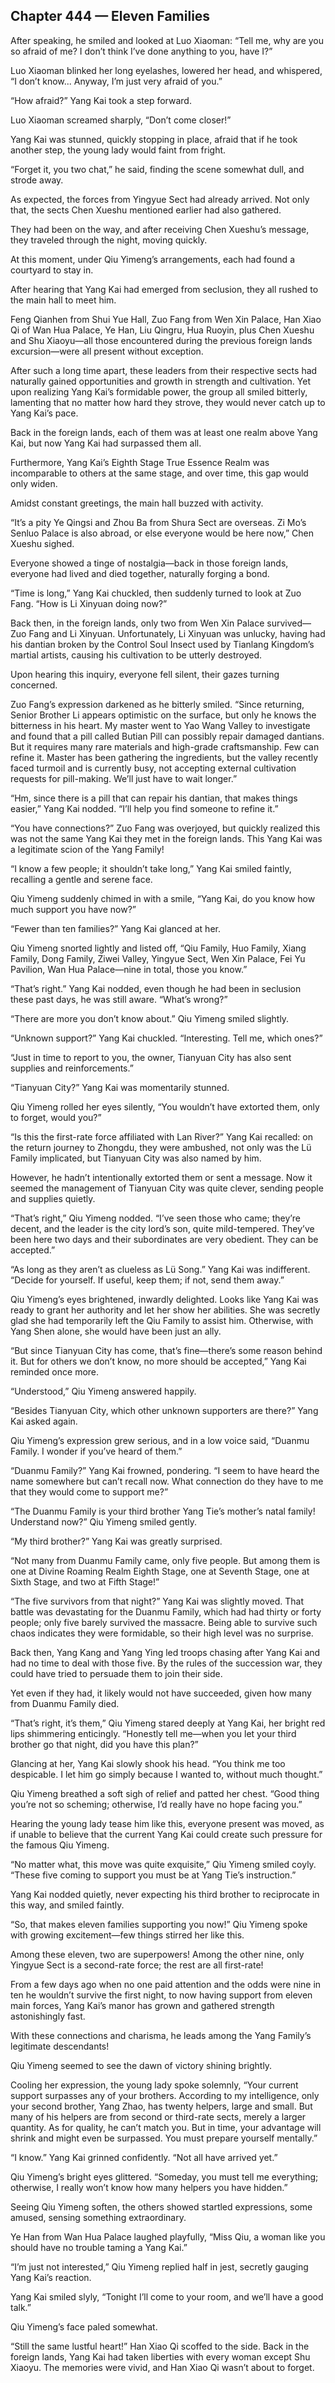 ## Chapter 444 — Eleven Families

After speaking, he smiled and looked at Luo Xiaoman: “Tell me, why are you so afraid of me? I don’t think I’ve done anything to you, have I?”

Luo Xiaoman blinked her long eyelashes, lowered her head, and whispered, “I don’t know... Anyway, I’m just very afraid of you.”

“How afraid?” Yang Kai took a step forward.

Luo Xiaoman screamed sharply, “Don’t come closer!”

Yang Kai was stunned, quickly stopping in place, afraid that if he took another step, the young lady would faint from fright.

“Forget it, you two chat,” he said, finding the scene somewhat dull, and strode away.

As expected, the forces from Yingyue Sect had already arrived. Not only that, the sects Chen Xueshu mentioned earlier had also gathered.

They had been on the way, and after receiving Chen Xueshu’s message, they traveled through the night, moving quickly.

At this moment, under Qiu Yimeng’s arrangements, each had found a courtyard to stay in.

After hearing that Yang Kai had emerged from seclusion, they all rushed to the main hall to meet him.

Feng Qianhen from Shui Yue Hall, Zuo Fang from Wen Xin Palace, Han Xiao Qi of Wan Hua Palace, Ye Han, Liu Qingru, Hua Ruoyin, plus Chen Xueshu and Shu Xiaoyu—all those encountered during the previous foreign lands excursion—were all present without exception.

After such a long time apart, these leaders from their respective sects had naturally gained opportunities and growth in strength and cultivation. Yet upon realizing Yang Kai’s formidable power, the group all smiled bitterly, lamenting that no matter how hard they strove, they would never catch up to Yang Kai’s pace.

Back in the foreign lands, each of them was at least one realm above Yang Kai, but now Yang Kai had surpassed them all.

Furthermore, Yang Kai’s Eighth Stage True Essence Realm was incomparable to others at the same stage, and over time, this gap would only widen.

Amidst constant greetings, the main hall buzzed with activity.

“It’s a pity Ye Qingsi and Zhou Ba from Shura Sect are overseas. Zi Mo’s Senluo Palace is also abroad, or else everyone would be here now,” Chen Xueshu sighed.

Everyone showed a tinge of nostalgia—back in those foreign lands, everyone had lived and died together, naturally forging a bond.

“Time is long,” Yang Kai chuckled, then suddenly turned to look at Zuo Fang. “How is Li Xinyuan doing now?”

Back then, in the foreign lands, only two from Wen Xin Palace survived—Zuo Fang and Li Xinyuan. Unfortunately, Li Xinyuan was unlucky, having had his dantian broken by the Control Soul Insect used by Tianlang Kingdom’s martial artists, causing his cultivation to be utterly destroyed.

Upon hearing this inquiry, everyone fell silent, their gazes turning concerned.

Zuo Fang’s expression darkened as he bitterly smiled. “Since returning, Senior Brother Li appears optimistic on the surface, but only he knows the bitterness in his heart. My master went to Yao Wang Valley to investigate and found that a pill called Butian Pill can possibly repair damaged dantians. But it requires many rare materials and high-grade craftsmanship. Few can refine it. Master has been gathering the ingredients, but the valley recently faced turmoil and is currently busy, not accepting external cultivation requests for pill-making. We’ll just have to wait longer.”

“Hm, since there is a pill that can repair his dantian, that makes things easier,” Yang Kai nodded. “I’ll help you find someone to refine it.”

“You have connections?” Zuo Fang was overjoyed, but quickly realized this was not the same Yang Kai they met in the foreign lands. This Yang Kai was a legitimate scion of the Yang Family!

“I know a few people; it shouldn’t take long,” Yang Kai smiled faintly, recalling a gentle and serene face.

Qiu Yimeng suddenly chimed in with a smile, “Yang Kai, do you know how much support you have now?”

“Fewer than ten families?” Yang Kai glanced at her.

Qiu Yimeng snorted lightly and listed off, “Qiu Family, Huo Family, Xiang Family, Dong Family, Ziwei Valley, Yingyue Sect, Wen Xin Palace, Fei Yu Pavilion, Wan Hua Palace—nine in total, those you know.”

“That’s right.” Yang Kai nodded, even though he had been in seclusion these past days, he was still aware. “What’s wrong?”

“There are more you don’t know about.” Qiu Yimeng smiled slightly.

“Unknown support?” Yang Kai chuckled. “Interesting. Tell me, which ones?”

“Just in time to report to you, the owner, Tianyuan City has also sent supplies and reinforcements.”

“Tianyuan City?” Yang Kai was momentarily stunned.

Qiu Yimeng rolled her eyes silently, “You wouldn’t have extorted them, only to forget, would you?”

“Is this the first-rate force affiliated with Lan River?” Yang Kai recalled: on the return journey to Zhongdu, they were ambushed, not only was the Lü Family implicated, but Tianyuan City was also named by him.

However, he hadn’t intentionally extorted them or sent a message. Now it seemed the management of Tianyuan City was quite clever, sending people and supplies quietly.

“That’s right,” Qiu Yimeng nodded. “I’ve seen those who came; they’re decent, and the leader is the city lord’s son, quite mild-tempered. They’ve been here two days and their subordinates are very obedient. They can be accepted.”

“As long as they aren’t as clueless as Lü Song.” Yang Kai was indifferent. “Decide for yourself. If useful, keep them; if not, send them away.”

Qiu Yimeng’s eyes brightened, inwardly delighted. Looks like Yang Kai was ready to grant her authority and let her show her abilities. She was secretly glad she had temporarily left the Qiu Family to assist him. Otherwise, with Yang Shen alone, she would have been just an ally.

“But since Tianyuan City has come, that’s fine—there’s some reason behind it. But for others we don’t know, no more should be accepted,” Yang Kai reminded once more.

“Understood,” Qiu Yimeng answered happily.

“Besides Tianyuan City, which other unknown supporters are there?” Yang Kai asked again.

Qiu Yimeng’s expression grew serious, and in a low voice said, “Duanmu Family. I wonder if you’ve heard of them.”

“Duanmu Family?” Yang Kai frowned, pondering. “I seem to have heard the name somewhere but can’t recall now. What connection do they have to me that they would come to support me?”

“The Duanmu Family is your third brother Yang Tie’s mother’s natal family! Understand now?” Qiu Yimeng smiled gently.

“My third brother?” Yang Kai was greatly surprised.

“Not many from Duanmu Family came, only five people. But among them is one at Divine Roaming Realm Eighth Stage, one at Seventh Stage, one at Sixth Stage, and two at Fifth Stage!”

“The five survivors from that night?” Yang Kai was slightly moved. That battle was devastating for the Duanmu Family, which had had thirty or forty people; only five barely survived the massacre. Being able to survive such chaos indicates they were formidable, so their high level was no surprise.

Back then, Yang Kang and Yang Ying led troops chasing after Yang Kai and had no time to deal with those five. By the rules of the succession war, they could have tried to persuade them to join their side.

Yet even if they had, it likely would not have succeeded, given how many from Duanmu Family died.

“That’s right, it’s them,” Qiu Yimeng stared deeply at Yang Kai, her bright red lips shimmering enticingly. “Honestly tell me—when you let your third brother go that night, did you have this plan?”

Glancing at her, Yang Kai slowly shook his head. “You think me too despicable. I let him go simply because I wanted to, without much thought.”

Qiu Yimeng breathed a soft sigh of relief and patted her chest. “Good thing you’re not so scheming; otherwise, I’d really have no hope facing you.”

Hearing the young lady tease him like this, everyone present was moved, as if unable to believe that the current Yang Kai could create such pressure for the famous Qiu Yimeng.

“No matter what, this move was quite exquisite,” Qiu Yimeng smiled coyly. “These five coming to support you must be at Yang Tie’s instruction.”

Yang Kai nodded quietly, never expecting his third brother to reciprocate in this way, and smiled faintly.

“So, that makes eleven families supporting you now!” Qiu Yimeng spoke with growing excitement—few things stirred her like this.

Among these eleven, two are superpowers! Among the other nine, only Yingyue Sect is a second-rate force; the rest are all first-rate!

From a few days ago when no one paid attention and the odds were nine in ten he wouldn’t survive the first night, to now having support from eleven main forces, Yang Kai’s manor has grown and gathered strength astonishingly fast.

With these connections and charisma, he leads among the Yang Family’s legitimate descendants!

Qiu Yimeng seemed to see the dawn of victory shining brightly.

Cooling her expression, the young lady spoke solemnly, “Your current support surpasses any of your brothers. According to my intelligence, only your second brother, Yang Zhao, has twenty helpers, large and small. But many of his helpers are from second or third-rate sects, merely a larger quantity. As for quality, he can’t match you. But in time, your advantage will shrink and might even be surpassed. You must prepare yourself mentally.”

“I know.” Yang Kai grinned confidently. “Not all have arrived yet.”

Qiu Yimeng’s bright eyes glittered. “Someday, you must tell me everything; otherwise, I really won’t know how many helpers you have hidden.”

Seeing Qiu Yimeng soften, the others showed startled expressions, some amused, sensing something extraordinary.

Ye Han from Wan Hua Palace laughed playfully, “Miss Qiu, a woman like you should have no trouble taming a Yang Kai.”

“I’m just not interested,” Qiu Yimeng replied half in jest, secretly gauging Yang Kai’s reaction.

Yang Kai smiled slyly, “Tonight I’ll come to your room, and we’ll have a good talk.”

Qiu Yimeng’s face paled somewhat.

“Still the same lustful heart!” Han Xiao Qi scoffed to the side. Back in the foreign lands, Yang Kai had taken liberties with every woman except Shu Xiaoyu. The memories were vivid, and Han Xiao Qi wasn’t about to forget.